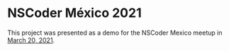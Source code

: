 # NSCoder México 2021

This project was presented as a demo for the NSCoder Mexico meetup in [March 20, 2021](https://www.meetup.com/NSCoderMexico/events/276852837).
